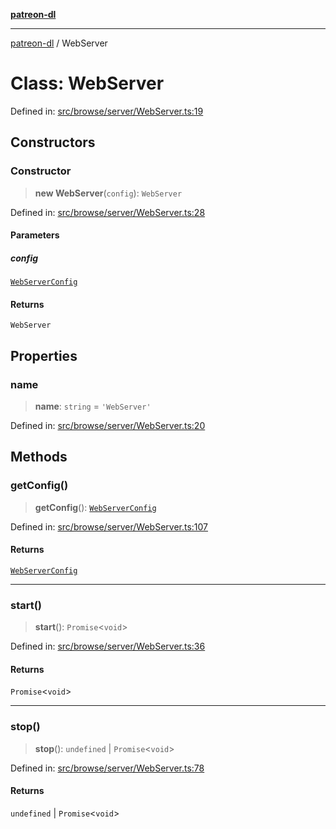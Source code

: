 [**patreon-dl**](../README.md)

***

[patreon-dl](../README.md) / WebServer

# Class: WebServer

Defined in: [src/browse/server/WebServer.ts:19](https://github.com/patrickkfkan/patreon-dl/blob/4dbe5b7f9bc86c654049194392d94f0aeefc44c0/src/browse/server/WebServer.ts#L19)

## Constructors

### Constructor

> **new WebServer**(`config`): `WebServer`

Defined in: [src/browse/server/WebServer.ts:28](https://github.com/patrickkfkan/patreon-dl/blob/4dbe5b7f9bc86c654049194392d94f0aeefc44c0/src/browse/server/WebServer.ts#L28)

#### Parameters

##### config

[`WebServerConfig`](../interfaces/WebServerConfig.md)

#### Returns

`WebServer`

## Properties

### name

> **name**: `string` = `'WebServer'`

Defined in: [src/browse/server/WebServer.ts:20](https://github.com/patrickkfkan/patreon-dl/blob/4dbe5b7f9bc86c654049194392d94f0aeefc44c0/src/browse/server/WebServer.ts#L20)

## Methods

### getConfig()

> **getConfig**(): [`WebServerConfig`](../interfaces/WebServerConfig.md)

Defined in: [src/browse/server/WebServer.ts:107](https://github.com/patrickkfkan/patreon-dl/blob/4dbe5b7f9bc86c654049194392d94f0aeefc44c0/src/browse/server/WebServer.ts#L107)

#### Returns

[`WebServerConfig`](../interfaces/WebServerConfig.md)

***

### start()

> **start**(): `Promise`\<`void`\>

Defined in: [src/browse/server/WebServer.ts:36](https://github.com/patrickkfkan/patreon-dl/blob/4dbe5b7f9bc86c654049194392d94f0aeefc44c0/src/browse/server/WebServer.ts#L36)

#### Returns

`Promise`\<`void`\>

***

### stop()

> **stop**(): `undefined` \| `Promise`\<`void`\>

Defined in: [src/browse/server/WebServer.ts:78](https://github.com/patrickkfkan/patreon-dl/blob/4dbe5b7f9bc86c654049194392d94f0aeefc44c0/src/browse/server/WebServer.ts#L78)

#### Returns

`undefined` \| `Promise`\<`void`\>
